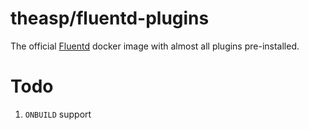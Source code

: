 # theasp/fluentd-plugins

The official [Fluentd](https://hub.docker.com/r/fluent/fluentd/) docker image with almost all plugins pre-installed.

# Todo

1. `ONBUILD` support
